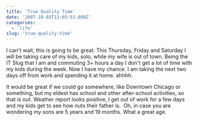 ```yaml
---
title: 'True Quality Time'
date: '2007-10-03T13:05:53.000Z'
categories:
  - 'life'
slug: 'true-quality-time'
---
```


I can't wait, this is going to be great. This Thursday, Friday and Saturday I will be taking care of my kids, solo, while my wife is out of town. Being the IT Slug that I am and commuting 3+ hours a day I don't get a lot of time with my kids during the week. Now I have my chance. I am taking the next two days off from work and spending it at home. ahhhh.

It would be great if we could go somewhere, like Downtown Chicago or something, but my eldest has school and other after-school activities, so that is out. Weather report looks positive, I get out of work for a few days and my kids get to see how nuts their father is.  Oh, in case you are wondering my sons are 5 years and 19 months. What a great age.
